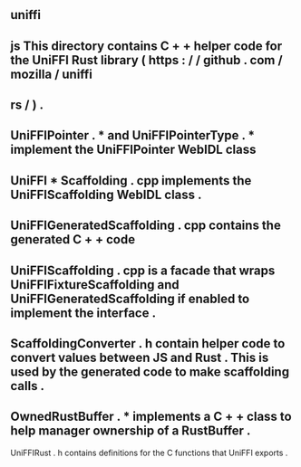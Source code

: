 #
uniffi
-
js
This
directory
contains
C
+
+
helper
code
for
the
UniFFI
Rust
library
(
https
:
/
/
github
.
com
/
mozilla
/
uniffi
-
rs
/
)
.
-
UniFFIPointer
.
*
and
UniFFIPointerType
.
*
implement
the
UniFFIPointer
WebIDL
class
-
UniFFI
*
Scaffolding
.
cpp
implements
the
UniFFIScaffolding
WebIDL
class
.
-
UniFFIGeneratedScaffolding
.
cpp
contains
the
generated
C
+
+
code
-
UniFFIScaffolding
.
cpp
is
a
facade
that
wraps
UniFFIFixtureScaffolding
and
UniFFIGeneratedScaffolding
if
enabled
to
implement
the
interface
.
-
ScaffoldingConverter
.
h
contain
helper
code
to
convert
values
between
JS
and
Rust
.
This
is
used
by
the
generated
code
to
make
scaffolding
calls
.
-
OwnedRustBuffer
.
*
implements
a
C
+
+
class
to
help
manager
ownership
of
a
RustBuffer
.
-
UniFFIRust
.
h
contains
definitions
for
the
C
functions
that
UniFFI
exports
.
